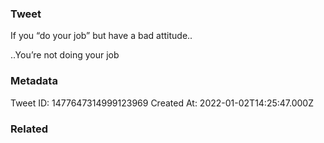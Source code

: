 ### Tweet
If you “do your job” but have a bad attitude..

..You’re not doing your job

### Metadata
Tweet ID: 1477647314999123969
Created At: 2022-01-02T14:25:47.000Z

### Related

